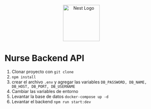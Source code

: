 <p align="center">
  <a href="http://nestjs.com/" target="blank"><img src="https://nestjs.com/img/logo-small.svg" width="120" alt="Nest Logo" /></a>
</p>

# Nurse Backend API
1. Clonar proyecto con ```git clone```
2. ```npm install```
3. crear el archivo ```.env``` y agregar las variables ```DB_PASSWORD, DB_NAME, DB_HOST, DB_PORT, DB_USERNAME```
4. Cambiar las variables de entorno
5. Levantar la base de datos ```docker-compose up -d```
6. Levantar el backend ```npm run start:dev```